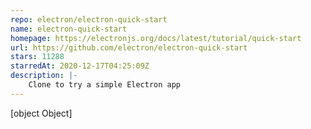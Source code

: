 ```yaml
---
repo: electron/electron-quick-start
name: electron-quick-start
homepage: https://electronjs.org/docs/latest/tutorial/quick-start
url: https://github.com/electron/electron-quick-start
stars: 11288
starredAt: 2020-12-17T04:25:09Z
description: |-
    Clone to try a simple Electron app
---
```


[object Object]
